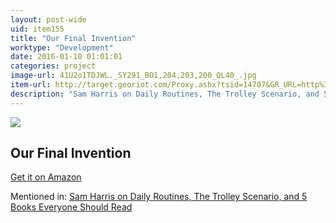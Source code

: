 ```yaml
---
layout: post-wide
uid: item155
title: "Our Final Invention"
worktype: "Development"
date: 2016-01-10 01:01:01
categories: project
image-url: 41U2o1TDJWL._SY291_BO1,204,203,200_QL40_.jpg
item-url: http://target.georiot.com/Proxy.ashx?tsid=14707&GR_URL=http%3A%2F%2Fwww.amazon.com%2FOur-Final-Invention-Artificial-Intelligence%2Fdp%2F0312622376%2F
description: "Sam Harris on Daily Routines, The Trolley Scenario, and 5 Books Everyone Should Read"
---
```

<a href="http://target.georiot.com/Proxy.ashx?tsid=14707&GR_URL=http%3A%2F%2Fwww.amazon.com%2FOur-Final-Invention-Artificial-Intelligence%2Fdp%2F0312622376%2F" target="blank"><img src="../../../../img/thumbs/41U2o1TDJWL._SY291_BO1,204,203,200_QL40_.jpg" class="prod-img"></a>
<h2>Our Final Invention</h2>
<p><a href="http://target.georiot.com/Proxy.ashx?tsid=14707&GR_URL=http%3A%2F%2Fwww.amazon.com%2FOur-Final-Invention-Artificial-Intelligence%2Fdp%2F0312622376%2F" target="blank">Get it on Amazon</a><p>
<p>Mentioned in: <a href="http://fourhourworkweek.com/2015/07/08/sam-harris-on-daily-routines-the-trolley-scenario-and-5-books-everyone-should-read/" target="blank">Sam Harris on Daily Routines, The Trolley Scenario, and 5 Books Everyone Should Read</a></p>
